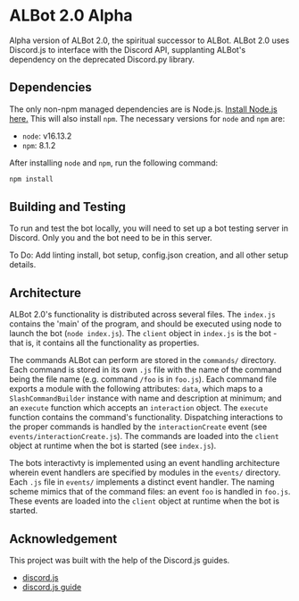 
# ALBot 2.0 Alpha

Alpha version of ALBot 2.0, the spiritual successor
to ALBot. ALBot 2.0 uses Discord.js to interface with
the Discord API, supplanting ALBot's dependency on the
deprecated Discord.py library.

## Dependencies

The only non-npm managed dependencies are is Node.js.
[Install Node.js here.](https://nodejs.org/en/)
This will also install `npm`.
The necessary versions for `node` and `npm` are:

+ `node`: v16.13.2
+ `npm`: 8.1.2

After installing `node` and `npm`, run the following command:

```bash
npm install
```

## Building and Testing

To run and test the bot locally, you will need
to set up a bot testing server in Discord. Only you
and the bot need to be in this server.

To Do: Add linting install, bot setup, config.json creation,
and all other setup details.

## Architecture

ALBot 2.0's functionality is distributed across several files.
The `index.js` contains the 'main' of the program, and should
be executed using node to launch the bot (`node index.js`).
The `client` object in `index.js`
is the bot - that is, it contains all the functionality as properties.

The commands ALBot can perform are stored in the `commands/` directory.
Each command is stored in its own `.js` file with the name of the command
being the file name (e.g. command `/foo` is in `foo.js`).
Each command file exports a module with the following attributes:
`data`, which maps to a `SlashCommandBuilder` instance with
name and description at minimum;
and an `execute` function which accepts an `interaction` object.
The `execute` function contains the command's functionality.
Dispatching interactions to the proper commands is handled
by the `interactionCreate` event (see `events/interactionCreate.js`).
The commands are loaded into the `client` object at runtime
when the bot is started (see `index.js`).

The bots interactivty is implemented using an event handling
architecture wherein event handlers are specified by modules
in the `events/` directory. Each `.js` file in `events/` implements
a distinct event handler. The naming scheme mimics that of the 
command files: an event `foo` is handled in `foo.js`.
These events are loaded into the `client` object at runtime when
the bot is started.

## Acknowledgement

This project was built with the help of the Discord.js guides.

+ [discord.js](https://discord.js.org/#/)
+ [discord.js guide](https://discordjs.guide/#before-you-begin)